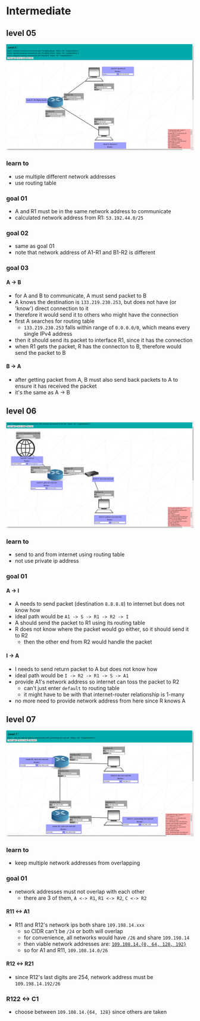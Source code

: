 # Intermediate

## level 05
![](../img/05.png)

### learn to
- use multiple different network addresses
- use routing table

### goal 01

- A and R1 must be in the same network address to communicate
- calculated network address from R1: `53.192.44.0/25`

### goal 02
- same as goal 01
- note that network address of A1-R1 and B1-R2 is different

### goal 03
#### A -> B
- for A and B to communicate, A must send packet to B
- A knows the destination is `133.219.230.253`, but does not have (or 'know') direct connection to it
- therefore it would send it to others who might have the connection
- first A searches for routing table
  - `133.219.230.253` falls within range of `0.0.0.0/0`, which means every single IPv4 address
- then it should send its packet to interface R1, since it has the connection
- when R1 gets the packet, R has the connecton to B, therefore would send the packet to B
#### B -> A
- after getting packet from A, B must also send back packets to A to ensure it has received the packet
- it's the same as A -> B

## level 06
![](../img/06.png)

### learn to
- send to and from internet using routing table
- not use private ip address

### goal 01

#### A -> I
- A needs to send packet (destination `8.8.8.8`) to internet but does not know how
- ideal path would be `A1 -> S -> R1 -> R2 -> I`
- A should send the packet to R1 using its routing table
- R does not know where the packet would go either, so it should send it to R2
  - then the other end from R2 would handle the packet

#### I -> A
- I needs to send return packet to A but does not know how
- ideal path would be `I -> R2 -> R1 -> S -> A1`
- provide A1's network address so internet can toss the packet to R2
  - can't just enter `default` to routing table
  - it might have to be with that internet-router relationship is 1-many
- no more need to provide network address from here since R knows A

## level 07
![](../img/07.png)
### learn to
- keep multiple network addresses from overlapping
### goal 01

- network addresses must not overlap with each other
  - there are 3 of them, `A <-> R1`, `R1 <-> R2`, `C <-> R2`

#### R11 <-> A1
- R11 and R12's network ips both share `109.198.14.xxx`
  - so CIDR can't be `/24` or both will overlap
  - for convenience, all networks would have `/26` and share `109.198.14`
  - then viable network addresses are: [`109.108.14.{0, 64, 128, 192}`](https://www.calculator.net/ip-subnet-calculator.html?cclass=any&csubnet=26&cip=109.198.14.0&ctype=ipv4&printit=0&x=94&y=12)
  - so for A1 and R11, `109.108.14.0/26`

#### R12 <-> R21
- since R12's last digits are 254, network address must be `109.198.14.192/26`

### R122 <-> C1
- choose between `109.108.14.{64, 128}` since others are taken
